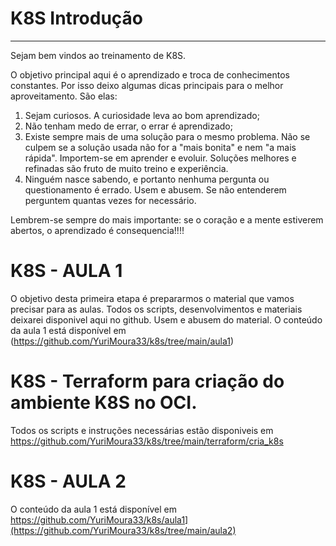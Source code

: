# K8S Introdução 
__________________________________________________

Sejam bem vindos ao treinamento de K8S. 

O objetivo principal aqui é o aprendizado e troca de conhecimentos constantes. Por isso deixo algumas dicas principais para o melhor aproveitamento. São elas: 

1. Sejam curiosos. A curiosidade leva ao bom aprendizado;
2. Não tenham medo de errar, o errar é aprendizado;
3. Existe sempre mais de uma solução para o mesmo problema. Não se culpem se a solução usada não for a "mais bonita" e nem "a mais rápida". Importem-se em aprender e evoluir. Soluções melhores e refinadas são fruto de muito treino e experiência.
4. Ninguém nasce sabendo, e portanto nenhuma pergunta ou questionamento é errado. Usem e abusem. Se não entenderem perguntem quantas vezes for necessário.

Lembrem-se sempre do mais importante: se o coração e a mente estiverem abertos, o aprendizado é consequencia!!!! 

# K8S - AULA 1 
O objetivo desta primeira etapa é prepararmos o material que vamos precisar para as aulas. Todos os scripts, desenvolvimentos e materiais deixarei disponivel aqui no github. Usem e abusem do material. 
O conteúdo da aula 1 está disponível em (https://github.com/YuriMoura33/k8s/tree/main/aula1)

# K8S - Terraform para criação do ambiente K8S no OCI. 
Todos os scripts e instruções necessárias estão disponiveis em https://github.com/YuriMoura33/k8s/tree/main/terraform/cria_k8s

# K8S - AULA 2
O conteúdo da aula 1 está disponível em https://github.com/YuriMoura33/k8s/aula1](https://github.com/YuriMoura33/k8s/tree/main/aula2)

